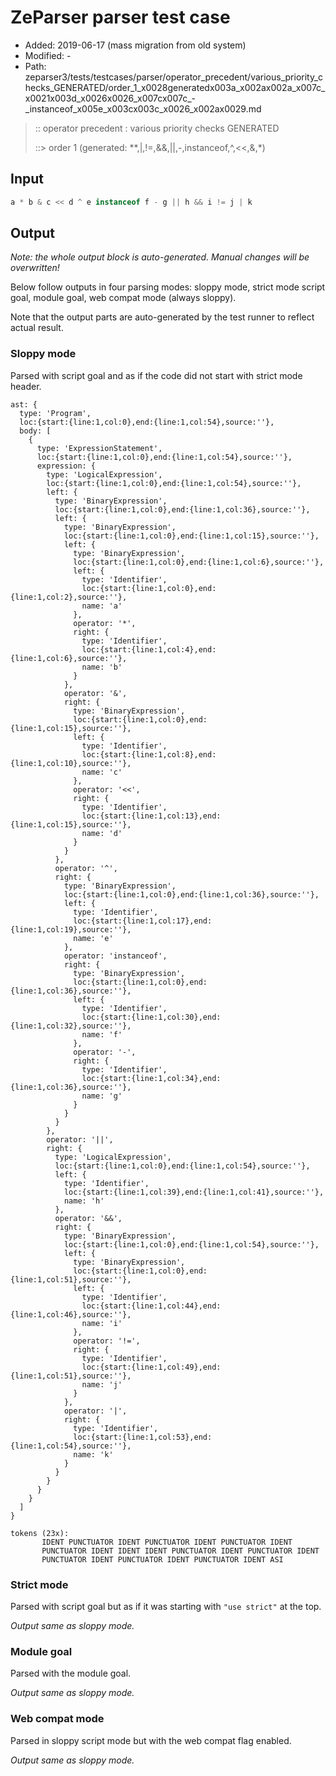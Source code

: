 # ZeParser parser test case

- Added: 2019-06-17 (mass migration from old system)
- Modified: -
- Path: zeparser3/tests/testcases/parser/operator_precedent/various_priority_checks_GENERATED/order_1_x0028generatedx003a_x002ax002a_x007c_x0021x003d_x0026x0026_x007cx007c_-_instanceof_x005e_x003cx003c_x0026_x002ax0029.md

> :: operator precedent : various priority checks GENERATED
>
> ::> order 1 (generated: **,|,!=,&&,||,-,instanceof,^,<<,&,*)

## Input

`````js
a * b & c << d ^ e instanceof f - g || h && i != j | k
`````

## Output

_Note: the whole output block is auto-generated. Manual changes will be overwritten!_

Below follow outputs in four parsing modes: sloppy mode, strict mode script goal, module goal, web compat mode (always sloppy).

Note that the output parts are auto-generated by the test runner to reflect actual result.

### Sloppy mode

Parsed with script goal and as if the code did not start with strict mode header.

`````
ast: {
  type: 'Program',
  loc:{start:{line:1,col:0},end:{line:1,col:54},source:''},
  body: [
    {
      type: 'ExpressionStatement',
      loc:{start:{line:1,col:0},end:{line:1,col:54},source:''},
      expression: {
        type: 'LogicalExpression',
        loc:{start:{line:1,col:0},end:{line:1,col:54},source:''},
        left: {
          type: 'BinaryExpression',
          loc:{start:{line:1,col:0},end:{line:1,col:36},source:''},
          left: {
            type: 'BinaryExpression',
            loc:{start:{line:1,col:0},end:{line:1,col:15},source:''},
            left: {
              type: 'BinaryExpression',
              loc:{start:{line:1,col:0},end:{line:1,col:6},source:''},
              left: {
                type: 'Identifier',
                loc:{start:{line:1,col:0},end:{line:1,col:2},source:''},
                name: 'a'
              },
              operator: '*',
              right: {
                type: 'Identifier',
                loc:{start:{line:1,col:4},end:{line:1,col:6},source:''},
                name: 'b'
              }
            },
            operator: '&',
            right: {
              type: 'BinaryExpression',
              loc:{start:{line:1,col:0},end:{line:1,col:15},source:''},
              left: {
                type: 'Identifier',
                loc:{start:{line:1,col:8},end:{line:1,col:10},source:''},
                name: 'c'
              },
              operator: '<<',
              right: {
                type: 'Identifier',
                loc:{start:{line:1,col:13},end:{line:1,col:15},source:''},
                name: 'd'
              }
            }
          },
          operator: '^',
          right: {
            type: 'BinaryExpression',
            loc:{start:{line:1,col:0},end:{line:1,col:36},source:''},
            left: {
              type: 'Identifier',
              loc:{start:{line:1,col:17},end:{line:1,col:19},source:''},
              name: 'e'
            },
            operator: 'instanceof',
            right: {
              type: 'BinaryExpression',
              loc:{start:{line:1,col:0},end:{line:1,col:36},source:''},
              left: {
                type: 'Identifier',
                loc:{start:{line:1,col:30},end:{line:1,col:32},source:''},
                name: 'f'
              },
              operator: '-',
              right: {
                type: 'Identifier',
                loc:{start:{line:1,col:34},end:{line:1,col:36},source:''},
                name: 'g'
              }
            }
          }
        },
        operator: '||',
        right: {
          type: 'LogicalExpression',
          loc:{start:{line:1,col:0},end:{line:1,col:54},source:''},
          left: {
            type: 'Identifier',
            loc:{start:{line:1,col:39},end:{line:1,col:41},source:''},
            name: 'h'
          },
          operator: '&&',
          right: {
            type: 'BinaryExpression',
            loc:{start:{line:1,col:0},end:{line:1,col:54},source:''},
            left: {
              type: 'BinaryExpression',
              loc:{start:{line:1,col:0},end:{line:1,col:51},source:''},
              left: {
                type: 'Identifier',
                loc:{start:{line:1,col:44},end:{line:1,col:46},source:''},
                name: 'i'
              },
              operator: '!=',
              right: {
                type: 'Identifier',
                loc:{start:{line:1,col:49},end:{line:1,col:51},source:''},
                name: 'j'
              }
            },
            operator: '|',
            right: {
              type: 'Identifier',
              loc:{start:{line:1,col:53},end:{line:1,col:54},source:''},
              name: 'k'
            }
          }
        }
      }
    }
  ]
}

tokens (23x):
       IDENT PUNCTUATOR IDENT PUNCTUATOR IDENT PUNCTUATOR IDENT
       PUNCTUATOR IDENT IDENT IDENT PUNCTUATOR IDENT PUNCTUATOR IDENT
       PUNCTUATOR IDENT PUNCTUATOR IDENT PUNCTUATOR IDENT ASI
`````

### Strict mode

Parsed with script goal but as if it was starting with `"use strict"` at the top.

_Output same as sloppy mode._

### Module goal

Parsed with the module goal.

_Output same as sloppy mode._

### Web compat mode

Parsed in sloppy script mode but with the web compat flag enabled.

_Output same as sloppy mode._
